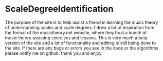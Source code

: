 # ScaleDegreeIdentification

The purpose of the site is to help assist a friend in learning the music theory of understanding scales and scale degrees. I drew a lot of inspiration from the format of the musictheory.net website, where they host a bunch of music theory assisting exercises and lessons. This is very much a beta version of the site and a lot of functionality and editing is still being done to the site. If there are any bugs or errors you see in the code or the algorithms please notify me on github. thank you and enjoy.
